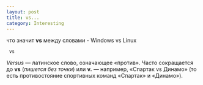 ```yaml
---
layout: post
title: vs...
category: Interesting
---
```


что значит **vs** между словами - Windows vs Linux

     vs
  
*Versus* — латинское слово, означающее «против».
Часто сокращается до **vs** (*пишется без точки*) или **v.** — например, «Спартак vs Динамо» (то есть противостояние спортивных команд «Спартак» и «Динамо»).